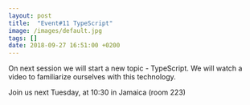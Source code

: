 ```yaml
---
layout: post
title:  "Event#11 TypeScript"
image: /images/default.jpg
tags: []
date: 2018-09-27 16:51:00 +0200
---
```


On next session we will start a new topic - TypeScript. We will watch a video to familiarize ourselves with this technology.[]()

Join us next Tuesday, at 10:30 in Jamaica (room 223)